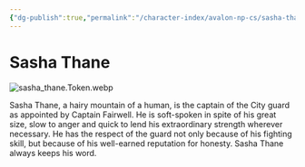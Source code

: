 ```yaml
---
{"dg-publish":true,"permalink":"/character-index/avalon-np-cs/sasha-thane/","title":"Sasha Thane","tags":["JournalEntryPage"]}
---
```


# Sasha Thane
![sasha_thane.Token.webp](/img/user/Voidbound%20token%20images/sasha_thane.Token.webp)

Sasha Thane, a hairy mountain of a human, is the captain of the City guard as appointed by Captain Fairwell. He is soft-spoken in spite of his great size, slow to anger and quick to lend his extraordinary strength wherever necessary. He has the respect of the guard not only because of his fighting skill, but because of his well-earned reputation for honesty. Sasha Thane always keeps his word.
